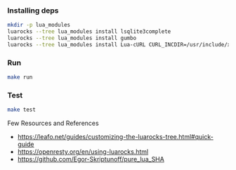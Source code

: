 ### Installing deps
```bash
mkdir -p lua_modules
luarocks --tree lua_modules install lsqlite3complete
luarocks --tree lua_modules install gumbo
luarocks --tree lua_modules install Lua-cURL CURL_INCDIR=/usr/include/x86_64-linux-gnu/
```

### Run
```bash
make run
```

### Test
```bash
make test
```

Few Resources and References

* https://leafo.net/guides/customizing-the-luarocks-tree.html#quick-guide
* https://openresty.org/en/using-luarocks.html
* https://github.com/Egor-Skriptunoff/pure_lua_SHA
